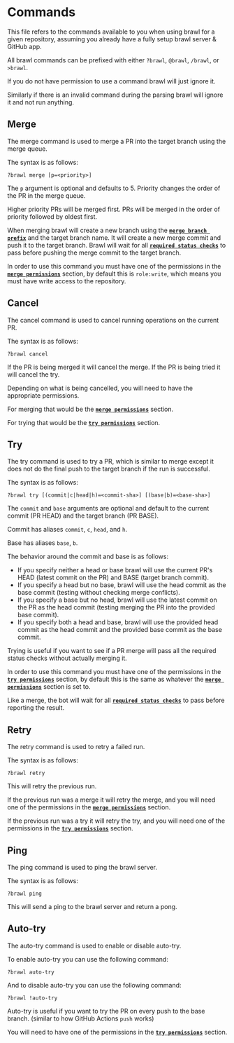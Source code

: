 # Commands

This file refers to the commands available to you when using brawl for a given repository, assuming you already have a fully setup brawl server & GitHub app.

All brawl commands can be prefixed with either `?brawl`, `@brawl`, `/brawl`, or `>brawl`.

If you do not have permission to use a command brawl will just ignore it.

Similarly if there is an invalid command during the parsing brawl will ignore it and not run anything.

## Merge

The merge command is used to merge a PR into the target branch using the merge queue.

The syntax is as follows:

```
?brawl merge [p=<priority>]
```

The `p` argument is optional and defaults to 5. Priority changes the order of the PR in the merge queue.

Higher priority PRs will be merged first. PRs will be merged in the order of priority followed by oldest first.

When merging brawl will create a new branch using the  [**`merge branch prefix`**](./repository-configuration.md#merge-branch-prefix) and the target branch name. It will create a new merge commit and push it to the target branch. Brawl will wait for all [**`required status checks`**](./repository-configuration.md#required-status-checks) to pass before pushing the merge commit to the target branch. 

In order to use this command you must have one of the permissions in the [**`merge permissions`**](./repository-configuration.md#merge-permissions) section, by default this is `role:write`, which means you must have write access to the repository.

## Cancel

The cancel command is used to cancel running operations on the current PR.

The syntax is as follows:

```
?brawl cancel
```

If the PR is being merged it will cancel the merge. If the PR is being tried it will cancel the try.

Depending on what is being cancelled, you will need to have the appropriate permissions.

For merging that would be the [**`merge permissions`**](./repository-configuration.md#merge-permissions) section. 

For trying that would be the [**`try permissions`**](./repository-configuration.md#try-permissions) section.

## Try

The try command is used to try a PR, which is similar to merge except it does not do the final push to the target branch if the run is successful.

The syntax is as follows:

```
?brawl try [(commit|c|head|h)=<commit-sha>] [(base|b)=<base-sha>]
```

The `commit` and `base` arguments are optional and default to the current commit (PR HEAD) and the target branch (PR BASE).

Commit has aliases `commit`, `c`, `head`, and `h`.

Base has aliases `base`, `b`.

The behavior around the commit and base is as follows:

- If you specify neither a head or base brawl will use the current PR's HEAD (latest commit on the PR) and BASE (target branch commit).
- If you specify a head but no base, brawl will use the head commit as the base commit (testing without checking merge conflicts).
- If you specify a base but no head, brawl will use the latest commit on the PR as the head commit (testing merging the PR into the provided base commit).
- If you specify both a head and base, brawl will use the provided head commit as the head commit and the provided base commit as the base commit.

Trying is useful if you want to see if a PR merge will pass all the required status checks without actually merging it.

In order to use this command you must have one of the permissions in the [**`try permissions`**](./repository-configuration.md#try-permissions) section, by default this is the same as whatever the [**`merge permissions`**](./repository-configuration.md#merge-permissions) section is set to.

Like a merge, the bot will wait for all [**`required status checks`**](./repository-configuration.md#required-status-checks) to pass before reporting the result.

## Retry

The retry command is used to retry a failed run.

The syntax is as follows:

```
?brawl retry
```

This will retry the previous run.

If the previous run was a merge it will retry the merge, and you will need one of the permissions in the [**`merge permissions`**](./repository-configuration.md#merge-permissions) section.

If the previous run was a try it will retry the try, and you will need one of the permissions in the [**`try permissions`**](./repository-configuration.md#try-permissions) section.

## Ping

The ping command is used to ping the brawl server.

The syntax is as follows:

```
?brawl ping
```

This will send a ping to the brawl server and return a pong.

## Auto-try

The auto-try command is used to enable or disable auto-try.

To enable auto-try you can use the following command:

```
?brawl auto-try
```

And to disable auto-try you can use the following command:

```
?brawl !auto-try
```

Auto-try is useful if you want to try the PR on every push to the base branch. (similar to how GitHub Actions `push` works)

You will need to have one of the permissions in the [**`try permissions`**](./repository-configuration.md#try-permissions) section.